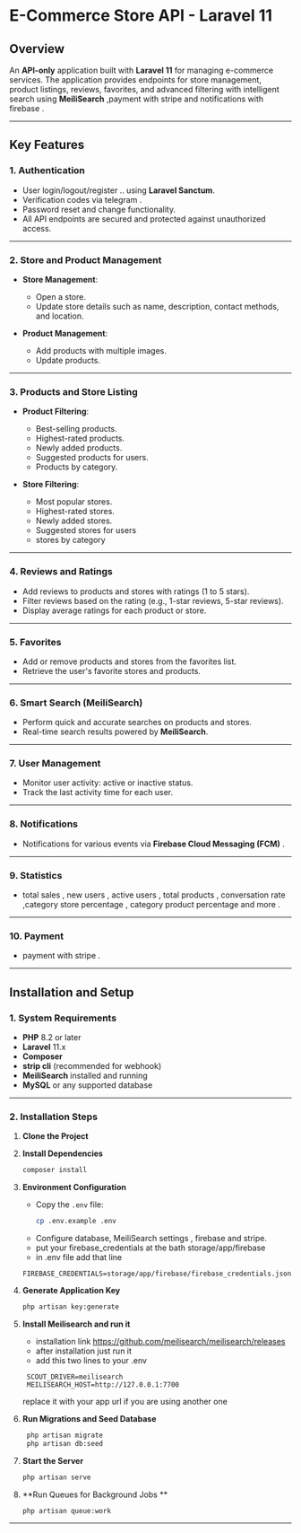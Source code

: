 
# **E-Commerce Store API - Laravel 11**

## **Overview**
An **API-only** application built with **Laravel 11** for managing e-commerce services. The application provides endpoints for store management, product listings, reviews, favorites, and advanced filtering with intelligent search using **MeiliSearch** ,payment with stripe and notifications with firebase .

---

## **Key Features**

### **1. Authentication**
- User login/logout/register .. using **Laravel Sanctum**.
- Verification codes via telegram .
- Password reset and change functionality.
- All API endpoints are secured and protected against unauthorized access.

---

### **2. Store and Product Management**
- **Store Management**:
    - Open a store.
    - Update store details such as name, description, contact methods, and location.

- **Product Management**:
    - Add products with multiple images.
    - Update  products.

---

### **3. Products and Store Listing**
- **Product Filtering**:
    - Best-selling products.
    - Highest-rated products.
    - Newly added products.
    - Suggested products for users.
    - Products by category.

- **Store Filtering**:
    - Most popular stores.
    - Highest-rated stores.
    - Newly added stores.
    - Suggested stores for users
    - stores by category

---

### **4. Reviews and Ratings**
- Add reviews to products and stores with ratings (1 to 5 stars).
- Filter reviews based on the rating (e.g., 1-star reviews, 5-star reviews).
- Display average ratings for each product or store.

---

### **5. Favorites**
- Add or remove products and stores from the favorites list.
- Retrieve the user's favorite stores and products.

---

### **6. Smart Search (MeiliSearch)**
- Perform quick and accurate searches on products and stores.
- Real-time search results powered by **MeiliSearch**.

---

### **7. User Management**
- Monitor user activity: active or inactive status.
- Track the last activity time for each user.

---

### **8. Notifications**
- Notifications for various events  via **Firebase Cloud Messaging (FCM)** .

---
### **9. Statistics**
-  total sales , new users , active users , total products , conversation rate ,category store percentage , category product percentage and more .

---

### **10. Payment**
-  payment with stripe .

---
## **Installation and Setup**

### **1. System Requirements**
- **PHP** 8.2 or later
- **Laravel** 11.x
- **Composer**
- **strip cli** (recommended for webhook)
- **MeiliSearch** installed and running
- **MySQL** or any supported database

---

### **2. Installation Steps**

1. **Clone the Project**


2. **Install Dependencies**
   ```bash
   composer install
   ```

3. **Environment Configuration**
    - Copy the `.env` file:
      ```bash
      cp .env.example .env
      ```
    - Configure database, MeiliSearch settings , firebase  and stripe.
   - put your firebase_credentials at the bath storage/app/firebase
   - in .env file add that line 
   ```
   FIREBASE_CREDENTIALS=storage/app/firebase/firebase_credentials.json
   ```
4. **Generate Application Key**
   ```bash
   php artisan key:generate
   ```
5. **Install Meilisearch and run it**
    - installation link https://github.com/meilisearch/meilisearch/releases
   - after installation just run it 
   -  add this two lines to your .env
   ```
    SCOUT_DRIVER=meilisearch
    MEILISEARCH_HOST=http://127.0.0.1:7700
     ```
   replace it with your app url if you are using another one 
6. **Run Migrations and Seed Database**
   ```bash
    php artisan migrate
    php artisan db:seed
   ```

7. **Start the Server**
   ```bash
   php artisan serve
   ```

8. **Run Queues for Background Jobs **
   ```bash
   php artisan queue:work
   ```

---
